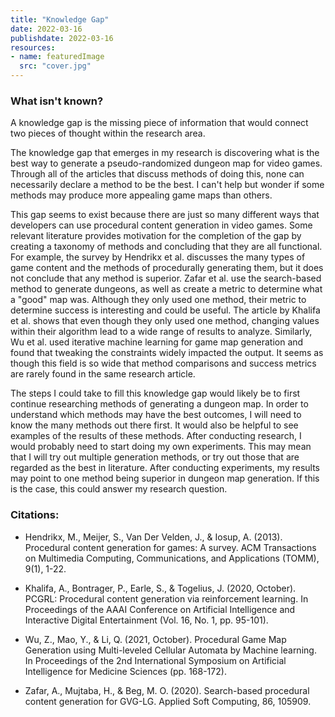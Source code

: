 ```yaml
---
title: "Knowledge Gap"
date: 2022-03-16
publishdate: 2022-03-16
resources:
- name: featuredImage
  src: "cover.jpg"
---
```

### What isn't known?

A knowledge gap is the missing piece of information that would connect two pieces of thought within the research area.

The knowledge gap that emerges in my research is discovering what is the best way to generate a pseudo-randomized dungeon map for video games. Through all of the articles that discuss methods of doing this, none can necessarily declare a method to be the best. I can't help but wonder if some methods may produce more appealing game maps than others.

This gap seems to exist because there are just so many different ways that developers can use procedural content generation in video games. Some relevant literature provides motivation for the completion of the gap by creating a taxonomy of methods and concluding that they are all functional. For example, the survey by Hendrikx et al. discusses the many types of game content and the methods of procedurally generating them, but it does not conclude that any method is superior. Zafar et al. use the search-based method to generate dungeons, as well as create a metric to determine what a "good" map was. Although they only used one method, their metric to determine success is interesting and could be useful. The article by Khalifa et al. shows that even though they only used one method, changing values within their algorithm lead to a wide range of results to analyze. Similarly, Wu et al. used iterative machine learning for game map generation and found that tweaking the constraints widely impacted the output. It seems as though this field is so wide that method comparisons and success metrics are rarely found in the same research article.

The steps I could take to fill this knowledge gap would likely be to first continue researching methods of generating a dungeon map. In order to understand which methods may have the best outcomes, I will need to know the many methods out there first. It would also be helpful to see examples of the results of these methods. After conducting research, I would probably need to start doing my own experiments. This may mean that I will try out multiple generation methods, or try out those that are regarded as the best in literature. After conducting experiments, my results may point to one method being superior in dungeon map generation. If this is the case, this could answer my research question.

### Citations:

- Hendrikx, M., Meijer, S., Van Der Velden, J., & Iosup, A. (2013). Procedural content generation for games: A survey. ACM Transactions on Multimedia Computing, Communications, and Applications (TOMM), 9(1), 1-22.

- Khalifa, A., Bontrager, P., Earle, S., & Togelius, J. (2020, October). PCGRL: Procedural content generation via reinforcement learning. In Proceedings of the AAAI Conference on Artificial Intelligence and Interactive Digital Entertainment (Vol. 16, No. 1, pp. 95-101).

- Wu, Z., Mao, Y., & Li, Q. (2021, October). Procedural Game Map Generation using Multi-leveled Cellular Automata by Machine learning. In Proceedings of the 2nd International Symposium on Artificial Intelligence for Medicine Sciences (pp. 168-172).

- Zafar, A., Mujtaba, H., & Beg, M. O. (2020). Search-based procedural content generation for GVG-LG. Applied Soft Computing, 86, 105909.